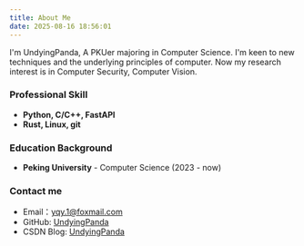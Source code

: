 ```yaml
---
title: About Me
date: 2025-08-16 18:56:01
---
```


I'm UndyingPanda, A PKUer majoring in Computer Science. 
I'm keen to new techniques and the underlying principles of computer.
Now my research interest is in Computer Security, Computer Vision.

### Professional Skill
- **Python, C/C++, FastAPI**
- **Rust, Linux, git**

### Education Background
- **Peking University** - Computer Science (2023 - now)

### Contact me
- Email：yqy.1@foxmail.com
- GitHub: [UndyingPanda](https://github.com/UndyingPanda)
- CSDN Blog: [UndyingPanda](https://blog.csdn.net/StudyingPanda?spm=1000.2115.3001.5343)